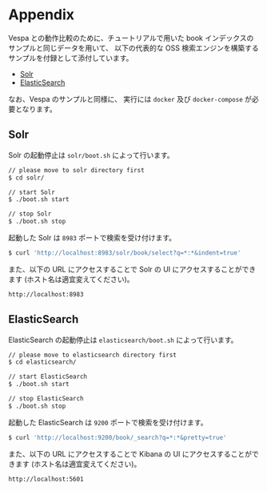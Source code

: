 <!--
  Copyright 2018 Yahoo Japan Corporation.
  Licensed under the terms of the MIT license.
  See LICENSE in the project root.
-->
# Appendix

Vespa との動作比較のために、チュートリアルで用いた book インデックスのサンプルと同じデータを用いて、
以下の代表的な OSS 検索エンジンを構築するサンプルを付録として添付しています。

* [Solr](http://lucene.apache.org/solr/)
* [ElasticSearch](https://www.elastic.co/jp/products/elasticsearch)

なお、Vespa のサンプルと同様に、
実行には `docker` 及び `docker-compose` が必要となります。

## Solr

Solr の起動停止は `solr/boot.sh` によって行います。

```bash
// please move to solr directory first
$ cd solr/

// start Solr
$ ./boot.sh start

// stop Solr
$ ./boot.sh stop
```

起動した Solr は `8983` ポートで検索を受け付けます。

```bash
$ curl 'http://localhost:8983/solr/book/select?q=*:*&indent=true'
```

また、以下の URL にアクセスすることで Solr の UI にアクセスすることができます (ホスト名は適宜変えてください)。

```bash
http://localhost:8983
```

## ElasticSearch

ElasticSearch の起動停止は `elasticsearch/boot.sh` によって行います。

```bash
// please move to elasticsearch directory first
$ cd elasticsearch/

// start ElasticSearch
$ ./boot.sh start

// stop ElasticSearch
$ ./boot.sh stop
```

起動した ElasticSearch は `9200` ポートで検索を受け付けます。

```bash
$ curl 'http://localhost:9200/book/_search?q=*:*&pretty=true'
```

また、以下の URL にアクセスすることで Kibana の UI にアクセスすることができます (ホスト名は適宜変えてください)。

```bash
http://localhost:5601
```